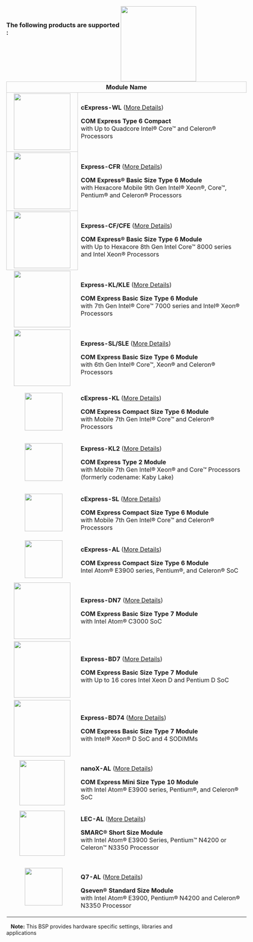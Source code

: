 <img src="https://www.linaro.org/assets/images/projects/yocto-project.png" width="200" align="right">

<br>


### The following products are supported :
<table style="width: 638px;" align="center">
<tbody>
<tr style="height: 22px;">
<th style="height: 22px; width: 632px; text-align: center; border: 1px solid #cccccc;" colspan="2">Module Name</th>
</tr>
<tr style="height: 46px;">
<td style="height: 46px; text-align: center; border: 1px solid #cccccc; width: 173.818px;"><img src="https://cdn.adlinktech.com/webupd/products/images/1776/cExpress-WL-F.jpg" width="150" /></td>
<td style="border-color: grey; width: 458.182px; height: 46px;">
<p><strong>cExpress-WL</strong> (<a href="https://www.adlinktech.com/Products/Computer_on_Modules/COMExpressType6Compact/cExpress-WL?lang=en">More Details</a>)</p>
<p><strong>COM Express Type 6 Compact</strong> <br/>with Up to Quadcore Intel® Core™ and Celeron® Processors</p>
</td>
</tr>
  
<tr style="height: 46px;">
<td style="height: 46px; text-align: center; border: 1px solid #cccccc; width: 173.818px;"><img src="https://i.imgur.com/LTbOwHe.png" width="150" /></td>
<td style="border-color: grey; width: 458.182px; height: 46px;">
<p><strong>Express-CFR</strong> (<a href="https://www.adlinktech.com/Products/Computer_on_Modules/COMExpressType6/Express-CFR?lang=en" target="_blank" rel="noopener">More Details</a>)</p>
<p><strong>COM Express&reg; Basic Size Type 6 Module</strong> <br/>with Hexacore Mobile 9th Gen Intel® Xeon®, Core™, Pentium® and Celeron® Processors</p>
</td>
</tr>
  
<tr style="height: 46px;">
<td style="height: 46px; text-align: center; border: 1px solid #cccccc; width: 173.818px;"><img src="https://i.imgur.com/LTbOwHe.png" width="150" /></td>
<td style="border-color: grey; width: 458.182px; height: 46px;">
<p><strong>Express-CF/CFE</strong> (<a href="https://www.adlinktech.com/Products/Computer_on_Modules/COMExpressType6/Express-CF_CFE?lang=en" target="_blank" rel="noopener">More Details</a>)</p>
<p><strong>COM Express&reg; Basic Size Type 6 Module</strong> <br/>with Up to Hexacore 8th Gen Intel Core&trade; 8000 series and Intel Xeon&reg; Processors</p>
</td>
</tr>
<tr style="height: 69px;">
<td style="height: 69px; text-align: center; width: 173.818px;"><img src="https://i.imgur.com/MOOc3tL.png" width="150" /></td>
<td style="width: 458.182px; height: 69px;">
<p><strong>Express-KL/KLE</strong> (<a href="https://www.adlinktech.com/Products/Computer_on_Modules/COMExpressType6/Express-KL_KLE?lang=en" target="_blank" rel="noopener">More Details</a>)</p>
<p><strong>COM Express Basic Size Type 6 Module</strong> <br/>with 7th Gen Intel&reg; Core&trade; 7000 series and Intel&reg; Xeon&reg; Processors</p>
</td>
</tr>
<tr style="height: 29px;">
<td style="height: 29px; text-align: center; width: 173.818px;"><img src="https://i.imgur.com/DcZeOoc.png" width="150" /></td>
<td style="width: 458.182px; height: 29px;">
<p><strong>Express-SL/SLE</strong> (<a href="https://www.adlinktech.com/Products/Computer_on_Modules/COMExpressType6/Express-SL_SLE?lang=en" target="_blank" rel="noopener">More Details</a>)</p>
<p><strong>COM Express Basic Size Type 6 Module</strong> <br/>with 6th Gen Intel&reg; Core&trade;, Xeon&reg; and Celeron&reg; Processors</p>
</td>
</tr>
<tr style="height: 29px;">
<td style="width: 173.818px; height: 29px; text-align: center;">&nbsp;&nbsp;<img src="https://i.imgur.com/g3MhxhW.png" width="100" /></td>
<td style="width: 458.182px; height: 29px;">
<p><strong>cExpress-KL</strong> (<a href="https://www.adlinktech.com/Products/Computer_on_Modules/COMExpressType6Compact/cExpress-KL?lang=en" target="_blank" rel="noopener">More Details</a>)</p>
<p><strong>COM Express Compact Size Type 6 Module</strong> <br/>with Mobile 7th Gen Intel&reg; Core&trade; and Celeron&reg; Processors&nbsp;</p>
</td>
</tr>
<tr style="height: 29px;">
<td style="width: 173.818px; height: 29px; text-align: center;">&nbsp;&nbsp;<img src="https://cdn.adlinktech.com/webupd/products/images/1793/480x320_Express-SL2_F.jpg" width="100" /></td>
<td style="width: 458.182px; height: 29px;">
<p><strong>Express-KL2</strong> (<a href="https://www.adlinktech.com/Products/Computer_on_Modules/COMExpressType2/Express-KL2?lang=en" target="_blank" rel="noopener">More Details</a>)</p>
<p><strong>COM Express Type 2 Module</strong> <br/>with Mobile 7th Gen Intel® Xeon® and Core™ Processors (formerly codename: Kaby Lake)</p>
</td>
</tr>

<tr style="height: 30.7273px;">
<td style="width: 173.818px; height: 30.7273px; text-align: center;">&nbsp;&nbsp;<img src="https://i.imgur.com/kfauzIu.png" width="100" /></td>
<td style="width: 458.182px; height: 30.7273px;">
<p><strong>cExpress-SL</strong> (<a href="https://www.adlinktech.com/Products/Computer_on_Modules/COMExpressType6Compact/cExpress-SL?lang=en" target="_blank" rel="noopener">More Details</a>)</p>
<p><strong>COM Express Compact Size Type 6 Module</strong> <br/>with Mobile 7th Gen Intel&reg; Core&trade; and Celeron&reg; Processors&nbsp;</p>
</td>
</tr>
<tr style="height: 29px;">
<td style="width: 173.818px; height: 29px; text-align: center;">&nbsp;&nbsp;<img src="https://i.imgur.com/4kL8TJd.png" width="100" /></td>
<td style="width: 458.182px; height: 29px;">
<p><strong>cExpress-AL</strong>&nbsp;(<a href="https://www.adlinktech.com/Products/Computer_on_Modules/COMExpressType6Compact/cExpress-AL?lang=en" target="_blank" rel="noopener">More Details</a>)</p>
<p><strong>COM Express Compact Size Type 6 Module</strong> <br/>Intel Atom&reg; E3900 series, Pentium&reg;, and Celeron&reg; SoC&nbsp;</p>
</td>
</tr>
<tr style="height: 29px;">
<td style="width: 173.818px; height: 29px; text-align: center;"><img src="https://i.imgur.com/oqblFbg.png" width="150" /></td>
<td style="width: 458.182px; height: 29px;">
<p><strong>Express-DN7</strong>&nbsp;(<a href="https://www.adlinktech.com/Products/Computer_on_Modules/COMExpressType7/Express-DN7?lang=en" target="_blank" rel="noopener">More Details</a>)</p>
<p><strong>COM Express Basic Size Type 7 Module</strong> <br/>with Intel Atom&reg; C3000 SoC</p>
</td>
</tr>
<tr style="height: 29px;">
<td style="width: 173.818px; height: 29px; text-align: center;"><img src="https://i.imgur.com/aJnq7wp.png" width="150" /></td>
<td style="width: 458.182px; height: 29px;">
<p><strong>Express-BD7</strong>&nbsp;(<a href="https://www.adlinktech.com/Products/Computer_on_Modules/COMExpressType7/Express-BD7?lang=en" target="_blank" rel="noopener">More Details</a>)</p>
<p><strong>COM Express Basic Size Type 7 Module</strong> <br/>with Up to 16 cores Intel Xeon D and Pentium D SoC</p>
</td>
</tr>
  <tr style="height: 29px;">
<td style="width: 173.818px; height: 29px; text-align: center;"><img src="https://i.imgur.com/oqblFbg.png" width="150" /></td>
<td style="width: 458.182px; height: 29px;">
<p><strong>Express-BD74</strong>&nbsp;(<a href="https://www.adlinktech.com/Products/Computer_on_Modules/COMExpressType7/Express-BD74?lang=en" target="_blank" rel="noopener">More Details</a>)</p>
<p><strong>COM Express Basic Size Type 7 Module</strong> <br/>with Intel® Xeon® D SoC and 4 SODIMMs</p>
</td>
</tr>
<tr style="height: 29px;">
<td style="width: 173.818px; height: 29px; text-align: center;"><img src="https://i.imgur.com/mE9Ybo2.png" width="120" /></td>
<td style="width: 458.182px; height: 29px;">
<p><strong>nanoX-AL</strong>&nbsp;(<a href="https://www.adlinktech.com/Products/Computer_on_Modules/COMExpressType10/nanoX-AL?lang=en" target="_blank" rel="noopener">More Details</a>)</p>
<p><strong>COM Express Mini Size Type 10 Module</strong> <br/>with Intel Atom&reg; E3900 series, Pentium&reg;, and Celeron&reg; SoC&nbsp;</p>
</td>
</tr>
<tr style="height: 96px;">
<td style="text-align: center; width: 173.818px; height: 96px;"><img src="https://i.imgur.com/Hb0DlGR.png" width="120" /></td>
<td style="width: 458.182px; height: 96px;">
<p><strong>LEC-AL</strong>&nbsp;(<a href="https://www.adlinktech.com/Products/Computer_on_Modules/SMARC/LEC-AL?lang=en" target="_blank" rel="noopener">More Details</a>)</p>
<p><strong>SMARC&reg; Short Size Module</strong> <br/>with Intel Atom&reg; E3900 Series, Pentium&trade; N4200 or Celeron&trade; N3350 Processor&nbsp;</p>
</td>
</tr>
<tr style="height: 96px;">
<td style="text-align: center; width: 173.818px; height: 96px;">&nbsp;&nbsp;<img src="https://i.imgur.com/AoDazTm.png" alt="" width="100" /></td>
<td style="width: 458.182px; height: 96px;">&nbsp;
<p><strong>Q7-AL</strong>&nbsp;(<a href="https://www.adlinktech.com/Products/Computer_on_Modules/Qseven/Q7-AL?lang=en" target="_blank" rel="noopener">More Details</a>)</p>
<p><strong>Qseven&reg; Standard Size Module</strong> <br/>with Intel Atom&reg; E3900, Pentium&reg; N4200 and Celeron&reg; N3350 Processor</p>
</td>
</tr>
</tbody>
</table>


&nbsp;&nbsp; **Note:** This BSP provides hardware specific settings, libraries and applications
<br>
<br>

